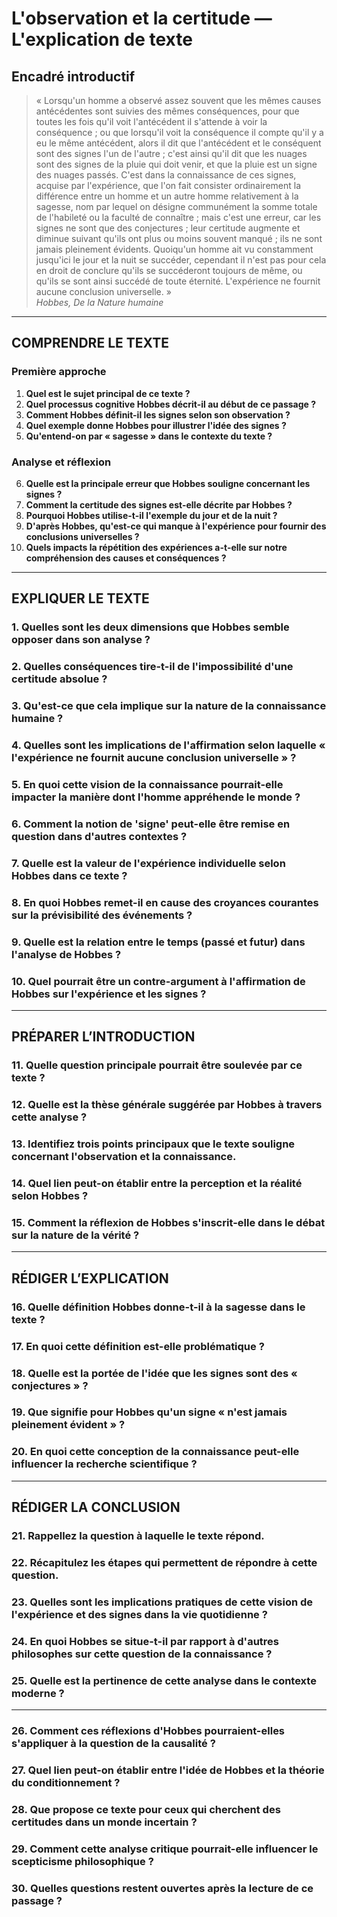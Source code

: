 # L'observation et la certitude — L'explication de texte

## Encadré introductif
> « Lorsqu'un homme a observé assez souvent que les mêmes causes antécédentes sont suivies des mêmes conséquences, pour que toutes les fois qu'il voit l'antécédent il s'attende à voir la conséquence ; ou que lorsqu'il voit la conséquence il compte qu'il y a eu le même antécédent, alors il dit que l'antécédent et le conséquent sont des signes l'un de l'autre ; c'est ainsi qu'il dit que les nuages sont des signes de la pluie qui doit venir, et que la pluie est un signe des nuages passés. C'est dans la connaissance de ces signes, acquise par l'expérience, que l'on fait consister ordinairement la différence entre un homme et un autre homme relativement à la sagesse, nom par lequel on désigne communément la somme totale de l'habileté ou la faculté de connaître ; mais c'est une erreur, car les signes ne sont que des conjectures ; leur certitude augmente et diminue suivant qu'ils ont plus ou moins souvent manqué ; ils ne sont jamais pleinement évidents. Quoiqu'un homme ait vu constamment jusqu'ici le jour et la nuit se succéder, cependant il n'est pas pour cela en droit de conclure qu'ils se succéderont toujours de même, ou qu'ils se sont ainsi succédé de toute éternité. L'expérience ne fournit aucune conclusion universelle. »  
>*Hobbes, De la Nature humaine*

---

## COMPRENDRE LE TEXTE

### Première approche

1. **Quel est le sujet principal de ce texte ?**  
2. **Quel processus cognitive Hobbes décrit-il au début de ce passage ?**  
3. **Comment Hobbes définit-il les signes selon son observation ?**  
4. **Quel exemple donne Hobbes pour illustrer l'idée des signes ?**  
5. **Qu'entend-on par « sagesse » dans le contexte du texte ?**

### Analyse et réflexion

6. **Quelle est la principale erreur que Hobbes souligne concernant les signes ?**  
7. **Comment la certitude des signes est-elle décrite par Hobbes ?**  
8. **Pourquoi Hobbes utilise-t-il l'exemple du jour et de la nuit ?**  
9. **D'après Hobbes, qu'est-ce qui manque à l'expérience pour fournir des conclusions universelles ?**  
10. **Quels impacts la répétition des expériences a-t-elle sur notre compréhension des causes et conséquences ?**  

---

## EXPLIQUER LE TEXTE

### 1. Quelles sont les deux dimensions que Hobbes semble opposer dans son analyse ?  
### 2. Quelles conséquences tire-t-il de l'impossibilité d'une certitude absolue ?  
### 3. Qu'est-ce que cela implique sur la nature de la connaissance humaine ?  
### 4. Quelles sont les implications de l'affirmation selon laquelle « l'expérience ne fournit aucune conclusion universelle » ?  
### 5. En quoi cette vision de la connaissance pourrait-elle impacter la manière dont l'homme appréhende le monde ?

### 6. Comment la notion de 'signe' peut-elle être remise en question dans d'autres contextes ?  
### 7. Quelle est la valeur de l'expérience individuelle selon Hobbes dans ce texte ?   
### 8. En quoi Hobbes remet-il en cause des croyances courantes sur la prévisibilité des événements ?  
### 9. Quelle est la relation entre le temps (passé et futur) dans l'analyse de Hobbes ?  
### 10. Quel pourrait être un contre-argument à l'affirmation de Hobbes sur l'expérience et les signes ?  

---

## PRÉPARER L’INTRODUCTION

### 11. Quelle question principale pourrait être soulevée par ce texte ?  
### 12. Quelle est la thèse générale suggérée par Hobbes à travers cette analyse ?  
### 13. Identifiez trois points principaux que le texte souligne concernant l'observation et la connaissance.  
### 14. Quel lien peut-on établir entre la perception et la réalité selon Hobbes ?  
### 15. Comment la réflexion de Hobbes s'inscrit-elle dans le débat sur la nature de la vérité ?

---

## RÉDIGER L’EXPLICATION

### 16. Quelle définition Hobbes donne-t-il à la sagesse dans le texte ?  
### 17. En quoi cette définition est-elle problématique ?  
### 18. Quelle est la portée de l'idée que les signes sont des « conjectures » ?  
### 19. Que signifie pour Hobbes qu'un signe « n'est jamais pleinement évident » ?  
### 20. En quoi cette conception de la connaissance peut-elle influencer la recherche scientifique ?  

---

## RÉDIGER LA CONCLUSION

### 21. Rappellez la question à laquelle le texte répond.  
### 22. Récapitulez les étapes qui permettent de répondre à cette question.  
### 23. Quelles sont les implications pratiques de cette vision de l'expérience et des signes dans la vie quotidienne ?  
### 24. En quoi Hobbes se situe-t-il par rapport à d'autres philosophes sur cette question de la connaissance ?  
### 25. Quelle est la pertinence de cette analyse dans le contexte moderne ?  

--- 

### 26. Comment ces réflexions d'Hobbes pourraient-elles s'appliquer à la question de la causalité ?  
### 27. Quel lien peut-on établir entre l'idée de Hobbes et la théorie du conditionnement ?  
### 28. Que propose ce texte pour ceux qui cherchent des certitudes dans un monde incertain ?  
### 29. Comment cette analyse critique pourrait-elle influencer le scepticisme philosophique ?  
### 30. Quelles questions restent ouvertes après la lecture de ce passage ?  